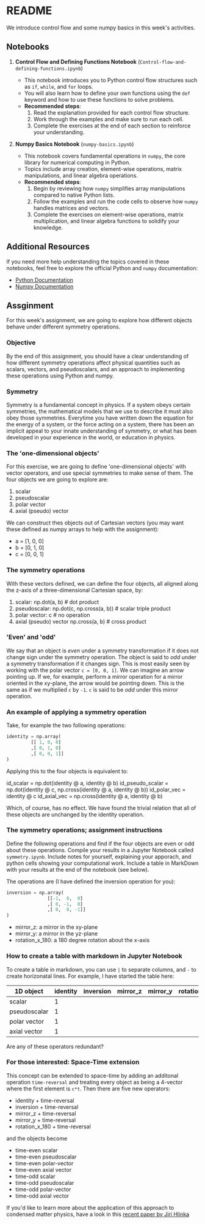 # README

We introduce control flow and some numpy basics in this week's activities.

## Notebooks

1. **Control Flow and Defining Functions Notebook** (`Control-flow-and-defining-functions.ipynb`)
    - This notebook introduces you to Python control flow structures such as `if`, `while`, and `for` loops.
    - You will also learn how to define your own functions using the `def` keyword and how to use these functions to solve problems.
    - **Recommended steps**:
        1. Read the explanation provided for each control flow structure.
        2. Work through the examples and make sure to run each cell.
        3. Complete the exercises at the end of each section to reinforce your understanding.

2. **Numpy Basics Notebook** (`numpy-basics.ipynb`)
    - This notebook covers fundamental operations in `numpy`, the core library for numerical computing in Python.
    - Topics include array creation, element-wise operations, matrix manipulations, and linear algebra operations.
    - **Recommended steps**:
        1. Begin by reviewing how `numpy` simplifies array manipulations compared to native Python lists.
        2. Follow the examples and run the code cells to observe how `numpy` handles matrices and vectors.
        3. Complete the exercises on element-wise operations, matrix multiplication, and linear algebra functions to solidify your knowledge.

## Additional Resources

If you need more help understanding the topics covered in these notebooks, feel free to explore the official Python and `numpy` documentation:
- [Python Documentation](https://docs.python.org/3/)
- [Numpy Documentation](https://numpy.org/doc/)

## Assginment

For this week's assignment, we are going to explore how different objects behave under different symmetry operations.

### Objective
By the end of this assignment, you should have a clear understanding of how different symmetry operations affect physical quantities such as scalars, vectors, and pseudoscalars, and an approach to  implementing these operations using Python and numpy.

### Symmetry

Symmetry is a fundamental concept in physics. If a system obeys certain symmetries, the mathematical models that we use to describe it must also obey those symmetries. Everytime you have written down the equation for the energy of a system, or the force acting on a system, there has been an implicit appeal to your innate understanding of symmetry, or what has been developed in your experience in the world, or education in physics.


### The 'one-dimensional objects'

For this exercise, we are going to define 'one-dimensional objects' with vector operators, and use special symmetries to make sense of them. The four objects we are going to explore are:

1. scalar
2. pseudoscalar
3. polar vector
4. axial (pseudo) vector

We can construct thes objects out of Cartesian vectors (you may want these defined as numpy arrays to help with the assignment):

- a = [1, 0, 0]
- b = [0, 1, 0]
- c = [0, 0, 1]


### The symmetry operations

With these vectors defined, we can define the four objects, all aligned along the z-axis of a three-dimensional Cartesian space, by:

1. scalar: np.dot(a, b) # dot product
2. pseudoscalar: np.dot(c, np.cross(a, b)) # scalar triple product
3. polar vector: c # no operation
4. axial (pseudo) vector np.cross(a, b) # cross product

### 'Even' and 'odd'

We say that an object is *even* under a symmetry transformation if it does not change sign under the symmetry operation. The object is said to *odd* under a symmetry transformation if it changes sign. This is most easily seen by working with the polar vector `c = [0, 0, 1]`. We can imagine an arrow pointing up. If we, for example, perform a mirror operation for a mirror oriented in the xy-plane, the arrow would be pointing down. This is the same as if we multiplied `c` by `-1`. `c` is said to be *odd* under this mirror operation.

### An example of applying a symmetry operation

Take, for example the two following operations:

```python
identity = np.array(
         [[ 1, 0, 0]
         ,[ 0, 1, 0]
         ,[ 0, 0, 1]]
)
```

Applying this to the four objects is equivalent to:

id_scalar = np.dot(identity @ a, identity @ b)
id_pseudo_scalar = np.dot(identity @ c, np.cross(identity @ a, identity @ b))
id_polar_vec = identity @ c
id_axial_vec = np.cross(identity @ a, identity @ b)

Which, of course, has no effect. We have found the trivial relation that all of these objects are unchanged by the identity operation.

### The symmetry operations; assignment instructions

Define the following operations and find if the four objects are even or odd about these operations. Compile your results in a Jupyter Notebook called `symmetry.ipynb`. Include notes for yourself, explaining your apporach, and python cells showing your computational work. Include a table in MarkDown with your results at the end of the notebook (see below).

The operations are (I have defined the inversion operation for you):

```python
inversion = np.array(
               [[-1,  0,  0]
               ,[ 0, -1,  0]
               ,[ 0,  0, -1]]
)
```
- mirror_z: a mirror in the xy-plane
- mirror_y: a mirror in the yz-plane
- rotation_x_180: a 180 degree rotation about the x-axis


### How to create a table with markdown in Jupyter Notebook

To create a table in markdown, you can use `|` to separate columns, and `-` to create horizonatal lines. For example, I have started the table here:

| 1D object    | identity | inversion | mirror_z | mirror_y | rotation_x_180 |
|--------------|----------|-----------|----------|----------|----------------|
| scalar       | 1        |           |          |          |                |
| pseudoscalar | 1        |           |          |          |                |
| polar vector | 1        |           |          |          |                |
| axial vector | 1        |           |          |          |                |

Are any of these operators redundant?

### For those interested: Space-Time extension

This concept can be extended to space-time by adding an additonal operation `time-reversal` and treating every object as being a 4-vector where the first element is `c*t`. Then there are five new operators:

- identity + time-reversal
- inversion + time-reversal
- mirror_z + time-reversal
- mirror_y + time-reversal
- rotation_x_180 + time-reversal

and the objects become

- time-even scalar
- time-even pseudoscalar
- time-even polar-vector
- time-even axial vector
- time-odd scalar
- time-odd pseudoscalar
- time-odd polar-vector
- time-odd axial vector

If you'd like to learn more about the application of this approach to condensed matter physics, have a look in this [recent paper by Jiri Hlinka](https://journals.aps.org/prl/abstract/10.1103/PhysRevLett.113.165502)
